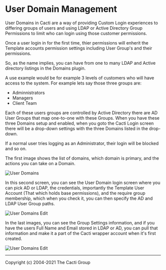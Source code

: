 # User Domain Management

User Domains in Cacti are a way of providing Custom Login
experiences to differing groups of users and using LDAP
or Active Directory Group Permissions to limit who
can login using those customer permissions.

Once a user login in for the first time, thier permissions
will enherit the Template accounts permission settings
including User Group's and their permissions.

So, as the name implies, you can have from one to many
LDAP and Active directory listings in the Domains plugin.

A use example would be for example 3 levels of customers
who will have access to the system.  For example lets
say those three groups are:

- Adminnistrators
- Managers
- Client Team

Each of these users groups are controlled by Active Directory
there are AD User Groups that map one-to-one with these
Groups.  When you have these three Domains setup and enabled,
when you goto the Cacti Login screen there will be a drop-down
settings with the three Domains listed in the drop-down.

If a normal user tries logging as an Administrator, their
login will be blocked and so on.

The first image shows the list of domains, which domain is
primary, and the actions you can take on a Domain.

![User Domains](images/user-domains.png)

In this second screen, you can see the User Domain login screen
where you can pick AD or LDAP, the credentials, importantly the
Template User Account (That which holds base permissions),
and the require group membership, which when you check it,
you can then specify the AD and LDAP User Group paths.

![User Domains Edit](images/user-domains-edit1.png)

In the last images, you can see the Group Settings information, and
if you have the users Full Name and Email stored in LDAP or
AD, you can pull that information and make it a part of the
Cacti wrapper account when it's first created.

![User Domains Edit](images/user-domains-edit2.png)

---
Copyright (c) 2004-2021 The Cacti Group
